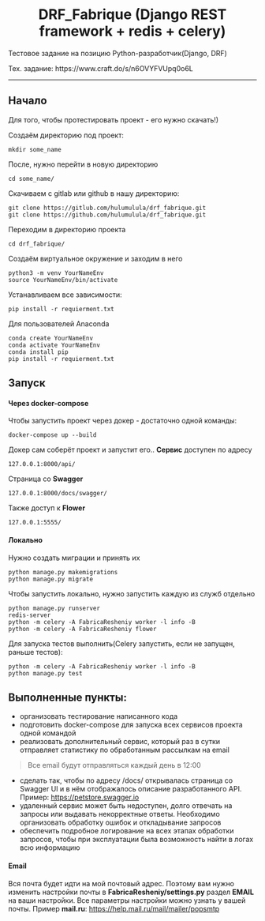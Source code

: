 <h1 align="center"> DRF_Fabrique (Django REST framework + redis + celery) </h1>
<p>Тестовое задание на позицию Python-разработчик(Django, DRF)</p>
<p>Тех. задание: https://www.craft.do/s/n6OVYFVUpq0o6L</p>
<hr/>
<h2>Начало</h2>
<p>Для того, чтобы протестировать проект - его нужно скачать!)</p>
<p>Создаём директорию под проект: </p>

    mkdir some_name    

<p>После, нужно перейти в новую директорию</p>

    cd some_name/    

<p>Скачиваем с gitlab или github в нашу директорию:</p>

    git clone https://gitlub.com/hulumulula/drf_fabrique.git
    git clone https://github.com/hulumulula/drf_fabrique.git 
    
<p>Переходим в директорию проекта</p>

    cd drf_fabrique/

Создаём виртуальное окружение и заходим в него

    python3 -m venv YourNameEnv
    source YourNameEnv/bin/activate
    
Устанавливаем все зависимости:

    pip install -r requierment.txt
    
Для пользователей Anaconda

    conda create YourNameEnv
    conda activate YourNameEnv
    conda install pip
    pip install -r requierment.txt

<h2>Запуск</h2>
<h4>Через docker-compose</h4>
Чтобы запустить проект через докер - достаточно одной команды:

    docker-compose up --build
    
Докер сам соберёт проект и запустит его..
**Сервис** доступен по адресу

    127.0.0.1:8000/api/

Страница со **Swagger**

    127.0.0.1:8000/docs/swagger/
    
Также доступ к **Flower**

    127.0.0.1:5555/

<h4>Локально</h4>
Нужно создать миграции и принять их

    python manage.py makemigrations
    python manage.py migrate

Чтобы запустить локально, нужно запустить каждую из служб отдельно
    
    python manage.py runserver
    redis-server
    python -m celery -A FabricaResheniy worker -l info -B
    python -m celery -A FabricaResheniy flower

Для запуска тестов выполнить(Celery запустить, если не запущен, раньше тестов):

    python -m celery -A FabricaResheniy worker -l info -B
    python manage.py test

<h2>Выполненные пункты:</h2>

- организовать тестирование написанного кода
- подготовить docker-compose для запуска всех сервисов проекта одной командой
- реализовать дополнительный сервис, который раз в сутки отправляет статистику по обработанным рассылкам на email  
> Все email будут отправляться каждый день в 12:00
- сделать так, чтобы по адресу /docs/ открывалась страница со Swagger UI и в нём отображалось описание разработанного API. Пример: https://petstore.swagger.io
- удаленный сервис может быть недоступен, долго отвечать на запросы или выдавать некорректные ответы. Необходимо организовать обработку ошибок и откладывание запросов
- обеспечить подробное логирование на всех этапах обработки запросов, чтобы при эксплуатации была возможность найти в логах всю информацию

<h4>Email</h4>

Вся почта будет идти на мой почтовый адрес. Поэтому вам нужно изменить настройки почты в **FabricaResheniy/settings.py** 
раздел **EMAIL** на ваши настройки. Все параметры настройки можно узнать у вашей почты.
Пример **mail.ru**: https://help.mail.ru/mail/mailer/popsmtp

